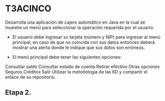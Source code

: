 # T3ACINCO
Desarrolla una aplicación de cajero automático en Java en la cual se muestre un menú para seleccionar la operación requerida por el usuario:

- El usuario debe ingresar su tarjeta (número y NIP) para ingresar al menú principal, en caso de que no coincida con sus datos entonces deberá mostrar una alerta donde le indique que sus datos son erróneos.

- El menú principal debe tener las siguientes opciones:

Consultar saldo
Consultar estado de cuenta
Retirar efectivo
Otras opciones
Seguros
Créditos
Salir
Utilizar la metodología de las 6D y compartir el enlace de su repositorio.
## Etapa 2.
